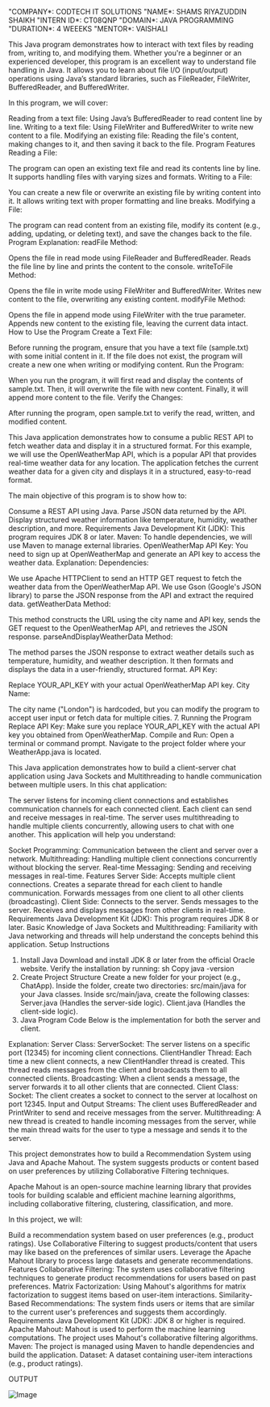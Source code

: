 "COMPANY*: CODTECH IT SOLUTIONS
"NAME*: SHAMS RIYAZUDDIN SHAIKH
"INTERN ID*: CT08QNP
"DOMAIN*: JAVA PROGRAMMING
"DURATION*: 4 WEEEKS
"MENTOR*: VAISHALI



This Java program demonstrates how to interact with text files by reading from, writing to, and modifying them. Whether you're a beginner or an experienced developer, this program is an excellent way to understand file handling in Java. It allows you to learn about file I/O (input/output) operations using Java’s standard libraries, such as FileReader, FileWriter, BufferedReader, and BufferedWriter.

In this program, we will cover:

Reading from a text file: Using Java’s BufferedReader to read content line by line.
Writing to a text file: Using FileWriter and BufferedWriter to write new content to a file.
Modifying an existing file: Reading the file's content, making changes to it, and then saving it back to the file.
Program Features
Reading a File:

The program can open an existing text file and read its contents line by line.
It supports handling files with varying sizes and formats.
Writing to a File:

You can create a new file or overwrite an existing file by writing content into it.
It allows writing text with proper formatting and line breaks.
Modifying a File:

The program can read content from an existing file, modify its content (e.g., adding, updating, or deleting text), and save the changes back to the file.
Program Explanation:
readFile Method:

Opens the file in read mode using FileReader and BufferedReader.
Reads the file line by line and prints the content to the console.
writeToFile Method:

Opens the file in write mode using FileWriter and BufferedWriter.
Writes new content to the file, overwriting any existing content.
modifyFile Method:

Opens the file in append mode using FileWriter with the true parameter.
Appends new content to the existing file, leaving the current data intact.
How to Use the Program
Create a Text File:

Before running the program, ensure that you have a text file (sample.txt) with some initial content in it.
If the file does not exist, the program will create a new one when writing or modifying content.
Run the Program:

When you run the program, it will first read and display the contents of sample.txt.
Then, it will overwrite the file with new content.
Finally, it will append more content to the file.
Verify the Changes:

After running the program, open sample.txt to verify the read, written, and modified content.

This Java application demonstrates how to consume a public REST API to fetch weather data and display it in a structured format. For this example, we will use the OpenWeatherMap API, which is a popular API that provides real-time weather data for any location. The application fetches the current weather data for a given city and displays it in a structured, easy-to-read format.

The main objective of this program is to show how to:

Consume a REST API using Java.
Parse JSON data returned by the API.
Display structured weather information like temperature, humidity, weather description, and more.
Requirements
Java Development Kit (JDK): This program requires JDK 8 or later.
Maven: To handle dependencies, we will use Maven to manage external libraries.
OpenWeatherMap API Key: You need to sign up at OpenWeatherMap and generate an API key to access the weather data.
Explanation:
Dependencies:

We use Apache HTTPClient to send an HTTP GET request to fetch the weather data from the OpenWeatherMap API.
We use Gson (Google's JSON library) to parse the JSON response from the API and extract the required data.
getWeatherData Method:

This method constructs the URL using the city name and API key, sends the GET request to the OpenWeatherMap API, and retrieves the JSON response.
parseAndDisplayWeatherData Method:

The method parses the JSON response to extract weather details such as temperature, humidity, and weather description.
It then formats and displays the data in a user-friendly, structured format.
API Key:

Replace YOUR_API_KEY with your actual OpenWeatherMap API key.
City Name:

The city name ("London") is hardcoded, but you can modify the program to accept user input or fetch data for multiple cities.
7. Running the Program
Replace API Key: Make sure you replace YOUR_API_KEY with the actual API key you obtained from OpenWeatherMap.
Compile and Run:
Open a terminal or command prompt.
Navigate to the project folder where your WeatherApp.java is located.


This Java application demonstrates how to build a client-server chat application using Java Sockets and Multithreading to handle communication between multiple users. In this chat application:

The server listens for incoming client connections and establishes communication channels for each connected client.
Each client can send and receive messages in real-time.
The server uses multithreading to handle multiple clients concurrently, allowing users to chat with one another.
This application will help you understand:

Socket Programming: Communication between the client and server over a network.
Multithreading: Handling multiple client connections concurrently without blocking the server.
Real-time Messaging: Sending and receiving messages in real-time.
Features
Server Side:
Accepts multiple client connections.
Creates a separate thread for each client to handle communication.
Forwards messages from one client to all other clients (broadcasting).
Client Side:
Connects to the server.
Sends messages to the server.
Receives and displays messages from other clients in real-time.
Requirements
Java Development Kit (JDK): This program requires JDK 8 or later.
Basic Knowledge of Java Sockets and Multithreading: Familiarity with Java networking and threads will help understand the concepts behind this application.
Setup Instructions
1. Install Java
Download and install JDK 8 or later from the official Oracle website.
Verify the installation by running:
sh
Copy
java -version
2. Create Project Structure
Create a new folder for your project (e.g., ChatApp).
Inside the folder, create two directories:
src/main/java for your Java classes.
Inside src/main/java, create the following classes:
Server.java (Handles the server-side logic).
Client.java (Handles the client-side logic).
3. Java Program Code
Below is the implementation for both the server and client.

Explanation:
Server Class:
ServerSocket: The server listens on a specific port (12345) for incoming client connections.
ClientHandler Thread: Each time a new client connects, a new ClientHandler thread is created. This thread reads messages from the client and broadcasts them to all connected clients.
Broadcasting: When a client sends a message, the server forwards it to all other clients that are connected.
Client Class:
Socket: The client creates a socket to connect to the server at localhost on port 12345.
Input and Output Streams: The client uses BufferedReader and PrintWriter to send and receive messages from the server.
Multithreading: A new thread is created to handle incoming messages from the server, while the main thread waits for the user to type a message and sends it to the server.


This project demonstrates how to build a Recommendation System using Java and Apache Mahout. The system suggests products or content based on user preferences by utilizing Collaborative Filtering techniques.

Apache Mahout is an open-source machine learning library that provides tools for building scalable and efficient machine learning algorithms, including collaborative filtering, clustering, classification, and more.

In this project, we will:

Build a recommendation system based on user preferences (e.g., product ratings).
Use Collaborative Filtering to suggest products/content that users may like based on the preferences of similar users.
Leverage the Apache Mahout library to process large datasets and generate recommendations.
Features
Collaborative Filtering: The system uses collaborative filtering techniques to generate product recommendations for users based on past preferences.
Matrix Factorization: Using Mahout's algorithms for matrix factorization to suggest items based on user-item interactions.
Similarity-Based Recommendations: The system finds users or items that are similar to the current user's preferences and suggests them accordingly.
Requirements
Java Development Kit (JDK): JDK 8 or higher is required.
Apache Mahout: Mahout is used to perform the machine learning computations. The project uses Mahout's collaborative filtering algorithms.
Maven: The project is managed using Maven to handle dependencies and build the application.
Dataset: A dataset containing user-item interactions (e.g., product ratings).

OUTPUT

![Image](https://github.com/user-attachments/assets/e4dd1ec3-654d-4f31-97b1-205277953349)
